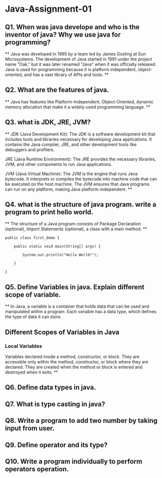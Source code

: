 # Java-Assignment-01

## Q1. When was java develope and who is the inventor of java? Why we use java for programming?

** 
Java was developed in 1995 by a team led by James Gosling at Sun Microsystems. The development of Java started in 1991 under the project name "Oak," but it was later renamed "Java" when it was officially released. Java is used for programming because it is platform independent, object-oriented, and has a vast library of APIs and tools.  **

## Q2. What are the features of java.
** 
Java has features like Platform-Independent, Object-Oriented, dynamic memory allocation that make it a widely-used programming language. 
**

## Q3. what is JDK, JRE, JVM?
**
JDK (Java Development Kit): The JDK is a software development kit that includes tools and libraries necessary for developing Java applications. It contains the Java compiler, JRE, and other development tools like debuggers and profilers.

JRE (Java Runtime Environment): The JRE provides the necessary libraries, JVM, and other components to run Java applications.

JVM (Java Virtual Machine): The JVM is the engine that runs Java bytecode. It interprets or compiles the bytecode into machine code that can be executed on the host machine. The JVM ensures that Java programs can run on any platform, making Java platform-independent.
**

## Q4. what is the structure of java program. write a program to print hello world.
**
The structure of a Java program consists of Package Declaration (optional), Import Statements (optional), a class with a main method.
**
```
public class first_demo {

	public static void main(String[] args) {

		System.out.println("Hello World!");

	}

}
```
## Q5. Define Variables in java. Explain different scope of variable.
**
In Java, a variable is a container that holds data that can be used and manipulated within a program. Each variable has a data type, which defines the type of data it can store.

## Different Scopes of Variables in Java
### Local Variables
Variables declared inside a method, constructor, or block. They are accessible only within the method, constructor, or block where they are declared. They are created when the method or block is entered and destroyed when it exits.
**

## Q6. Define data types in java.
## Q7. What is type casting in java?
## Q8. Write a program to add two number by taking input from user.
## Q9. Define operator and its type?
## Q10. Write a program individually to perform operators operation.
